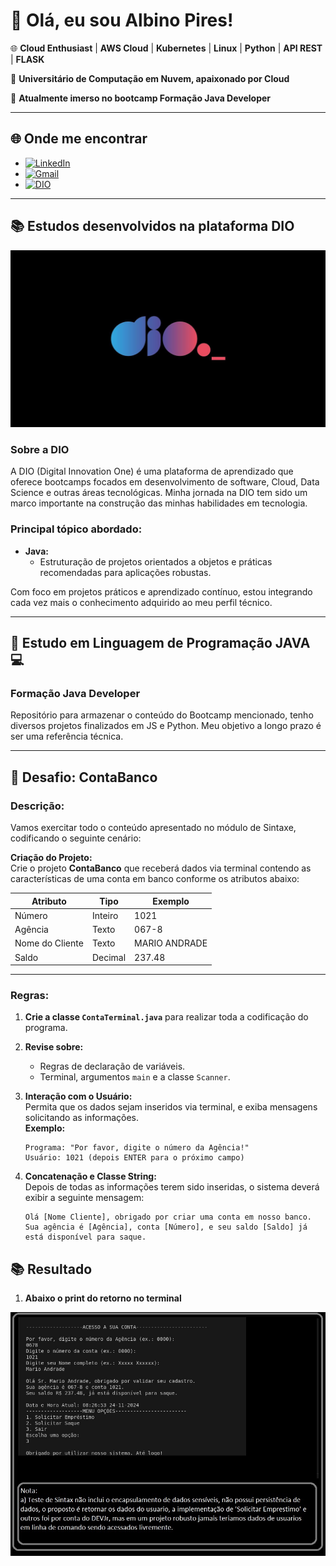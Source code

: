 
# 👋 Olá, eu sou Albino Pires!

🌐 **Cloud Enthusiast** | **AWS Cloud** | **Kubernetes** | **Linux** | **Python** | **API REST** | **FLASK**  

🚀 **Universitário de Computação em Nuvem, apaixonado por Cloud**

🚀 **Atualmente imerso no bootcamp Formação Java Developer**

---

## 🌐 Onde me encontrar

- [![LinkedIn](https://img.shields.io/badge/LinkedIn-0077B5?style=for-the-badge&logo=linkedin&logoColor=white)](https://www.linkedin.com/in/albino-pires-b188391b3/)
- [![Gmail](https://img.shields.io/badge/Gmail-333333?style=for-the-badge&logo=gmail&logoColor=red)](mailto:albinofp34@gmail.com)
- [![DIO](https://img.shields.io/badge/DIO-30A3DC?style=for-the-badge&logo=data:image/png;base64,iVBORw0KGgoAAAANSUhEUgAAAMgAAADICAMAAACahl6sAAAAKlBMVEUBCQn///8AAADMzMzX19fGxsYxMTHs7OypqanU1NQsLCwzMzNdXV2ampqysrKg2cPMAAAAAXRSTlMAQObYZgAAAP9JREFUeF7t2qEJwiAQRNGZyP9Xzr4W0NBBA8+YkUdm7p+al0FCIiCAQCBBgO+BX8dGZNBjJXyD8UK1y8GAQHBwAAAAAAAAAAAAB8x/wuJ3tnN/C+HYTnZO8LN+SrmU2/klrTG/VqXWQt6SbvmNbclY/TGWaTXc6zxVqXt8lrbGR2xJSfbbVmLVyxrpJlLtc0WW0ayDtvTNeUX2+6iMbUl77DduI/F7lmHMyLdsb+wPZtp45Fxb5l+nMOqMxqSc5PZUl2dG9KM4l9Kmvr67Rs5S8fQwAAAAAElFTkSuQmCC)](https://www.dio.me/users/albinofp34)

---

## 📚 Estudos desenvolvidos na plataforma DIO 

![DIO - plataforma de estudos](./DIO.jpg)

### **Sobre a DIO**
A DIO (Digital Innovation One) é uma plataforma de aprendizado que oferece bootcamps focados em desenvolvimento de software, Cloud, Data Science e outras áreas tecnológicas. Minha jornada na DIO tem sido um marco importante na construção das minhas habilidades em tecnologia.

### **Principal tópico abordado:**

- **Java:**  
  - Estruturação de projetos orientados a objetos e práticas recomendadas para aplicações robustas.

Com foco em projetos práticos e aprendizado contínuo, estou integrando cada vez mais o conhecimento adquirido ao meu perfil técnico.

---

## 📘 Estudo em Linguagem de Programação JAVA 💻 

### **Formação Java Developer**
Repositório para armazenar o conteúdo do Bootcamp mencionado, tenho diversos projetos finalizados em JS e Python. Meu objetivo a longo prazo é ser uma referência técnica.

---

## 📝 Desafio: ContaBanco

### **Descrição:**
Vamos exercitar todo o conteúdo apresentado no módulo de Sintaxe, codificando o seguinte cenário:

**Criação do Projeto:**  
Crie o projeto **ContaBanco** que receberá dados via terminal contendo as características de uma conta em banco conforme os atributos abaixo:

| **Atributo**      | **Tipo** | **Exemplo**      |
|--------------------|----------|------------------|
| Número             | Inteiro  | 1021             |
| Agência            | Texto    | 067-8            |
| Nome do Cliente    | Texto    | MARIO ANDRADE    |
| Saldo              | Decimal  | 237.48           |

---

### **Regras:**

1. **Crie a classe `ContaTerminal.java`** para realizar toda a codificação do programa.

2. **Revise sobre:**
   - Regras de declaração de variáveis.
   - Terminal, argumentos `main` e a classe `Scanner`.

3. **Interação com o Usuário:**  
   Permita que os dados sejam inseridos via terminal, e exiba mensagens solicitando as informações.  
   **Exemplo:**
   ```
   Programa: "Por favor, digite o número da Agência!"
   Usuário: 1021 (depois ENTER para o próximo campo)
   ```

4. **Concatenação e Classe String:**  
   Depois de todas as informações terem sido inseridas, o sistema deverá exibir a seguinte mensagem:
   ```
   Olá [Nome Cliente], obrigado por criar uma conta em nosso banco. Sua agência é [Agência], conta [Número], e seu saldo [Saldo] já está disponível para saque.
   ```
## 📚 Resultado

1. **Abaixo o print do retorno no terminal**

![Conta Bancaria](./testeContaCorrente.jpg)

